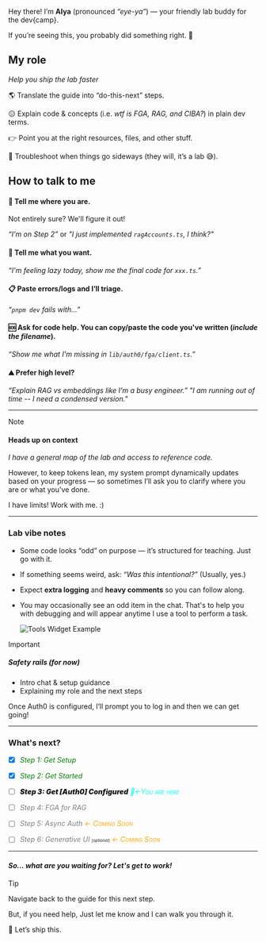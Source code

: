 Hey there! I’m **AIya** (pronounced _“eye-ya”_) — your friendly lab buddy for the dev{camp}.


If you’re seeing this, you probably did something right. 🎉

## My role
*Help you ship the lab faster*

🌎 Translate the guide into “do-this-next” steps.

😑 Explain code & concepts (i.e. _wtf is FGA, RAG, and CIBA?_) in plain dev terms.

👉 Point you at the right resources, files, and other stuff.

🤪 Troubleshoot when things go sideways (they will, it’s a lab 😅).

## How to talk to me

#### 📍 Tell me where you are.


Not entirely sure? We'll figure it out!

  *“I’m on Step 2”* or *"I just implemented `ragAccounts.ts`, I think?"*

#### 🥺 Tell me what you want.
  *“I'm feeling lazy today, show me the final code for `xxx.ts`.”*

#### 📋 Paste errors/logs and I’ll triage.
  *“`pnpm dev` fails with...”*

#### 🆘 Ask for code help. You can copy/paste the code you've written (*include the filename*).
  *“Show me what I'm missing in `lib/auth0/fga/client.ts`.”*

#### ⛰️ Prefer high level?
  *“Explain RAG vs embeddings like I’m a busy engineer.”*
  *"I am running out of time -- I need a condensed version."*

---

> [!NOTE]
> #### Heads up on context
> *I have a general map of the lab and access to reference code.*
>
> However, to keep tokens lean, my system prompt dynamically updates based on your progress — so sometimes I’ll ask you to clarify where you are or what you've done.
>
> I have limits! Work with me. :)

---

### Lab vibe notes

- Some code looks “odd” on purpose — it’s structured for teaching. Just go with it.
- If something seems weird, ask: *“Was this intentional?”* (Usually, yes.)
- Expect **extra logging** and **heavy comments** so you can follow along.
- You may occasionally see an odd item in the chat. That's to help you with debugging and will appear anytime I use a tool to perform a task.

  <!-- TODO: UPDATE THIS -->
  ![Tools Widget Example](http://localhost:3000/assets/images/ui-tool-widget.png)
   <!-- FUTURE IMAGE LOCATION? -->
   <!-- https://cdn.demo.okta.com/labs/devcamp-agentic/assets/images/ui-tool-widget.png -->

> [!IMPORTANT]
>
> ##### Safety rails (_for now_)
>
> - Intro chat & setup guidance
> - Explaining my role and the next steps
>
> Once Auth0 is configured, I’ll prompt you to log in and then we can get going!


---

### What's next?

- [x] <span style="color: green">_Step 1: Get Setup_</span>

- [x] <span style="color: green">_Step 2: Get Started_</span>

- [ ] <span style='font-weight: 900;'>_Step 3: Get [Auth0] Configured_</span> _<span style='color: cyan; font-variant: small-caps'>📍←You are here</span>_

- [ ] <span style='color: gray'>_Step 4: FGA for RAG_</span>

- [ ] <span style='color: gray'>_Step 5: Async Auth_</span> _<span style='color: orange; font-variant: small-caps'>← Coming Soon</span>_

- [ ] <span className='' style='color: gray'>_Step 6: Generative UI_</span> <span style='font-size: 8'>[_optional_]</span>  _<span style='color: orange; font-variant: small-caps'>← Coming Soon</span>_

---
#### _So... what are you waiting for? Let's get to work!_

> [!TIP]
> Navigate back to the guide for this next step.
>
> But, if you need help, Just let me know and I can walk you through it.

🚀 Let’s ship this.